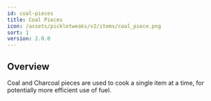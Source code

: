 ```yaml
---
id: coal-pieces
title: Coal Pieces
icon: /assets/pickletweaks/v2/items/coal_piece.png
sort: 1
version: 2.0.0
---
```


## Overview

Coal and Charcoal pieces are used to cook a single item at a time, for potentially more efficient use of fuel.
